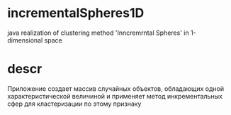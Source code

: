 # incrementalSpheres1D
java realization of clustering method 'Inncremrntal Spheres' in 1-dimensional space

# descr
Приложение создает массив случайных объектов, обладающих одной характеристической величиной 
и применяет метод инкрементальных сфер для кластеризации по этому признаку
